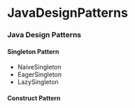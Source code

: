 # JavaDesignPatterns

### Java Design Patterns

#### Singleton Pattern
 * NaiveSingleton
 * EagerSingleton
 * LazySingleton
  
#### Construct Pattern 

